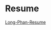 # Resume
[Long-Phan-Resume](https://github.com/justinphan3110/Resume/blob/master/new/resume.pdf) 



